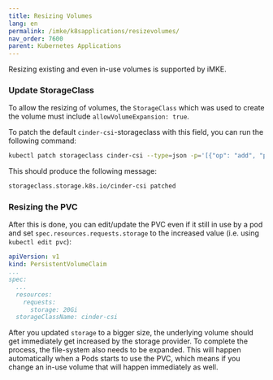 ```yaml
---
title: Resizing Volumes
lang: en
permalink: /imke/k8sapplications/resizevolumes/
nav_order: 7600
parent: Kubernetes Applications
---
```


Resizing existing and even in-use volumes is supported by iMKE.

### Update StorageClass

To allow the resizing of volumes, the `StorageClass` which was used to create the volume must include `allowVolumeExpansion: true`.

To patch the default `cinder-csi`-storageclass with this field, you can run the following command:

```bash
kubectl patch storageclass cinder-csi --type=json -p='[{"op": "add", "path": "/allowVolumeExpansion", "value": true}]'
```

This should produce the following message:

```bash
storageclass.storage.k8s.io/cinder-csi patched
```

### Resizing the PVC

After this is done, you can edit/update the PVC even if it still in use by a pod and set `spec.resources.requests.storage` to the increased value (i.e. using `kubectl edit pvc`):

```yaml
apiVersion: v1
kind: PersistentVolumeClaim
...
spec:
  ...
  resources:
    requests:
      storage: 20Gi
  storageClassName: cinder-csi
```

After you updated `storage` to a bigger size, the underlying volume should get immediately get increased by the storage provider. To complete the process, the file-system also needs to be expanded. This will happen automatically when a Pods starts to use the PVC, which means if you change an in-use volume that will happen immediately as well.
